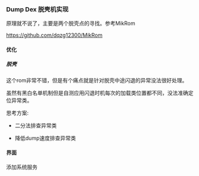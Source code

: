 ### Dump Dex 脱壳机实现

原理就不说了，主要是两个脱壳点的寻找。参考MikRom


https://github.com/dqzg12300/MikRom



#### 优化


##### 脱壳

这个rom非常不错，但是有个痛点就是针对脱壳中途闪退的异常没法很好处理。

虽然有黑白名单机制但是自测应用闪退时机每次的加载类位置都不同，没法准确定位异常类。

思考方案:

- 二分法排查异常类

- 降低dump速度排查异常类



#### 界面

添加系统服务
